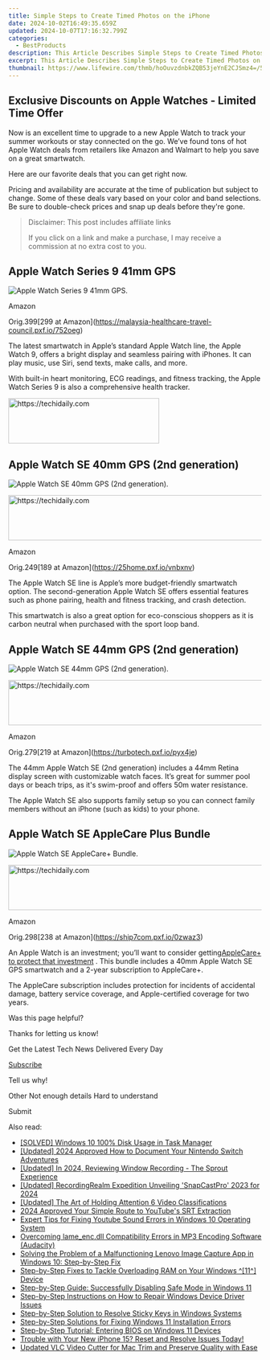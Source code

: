 ```yaml
---
title: Simple Steps to Create Timed Photos on the iPhone
date: 2024-10-02T16:49:35.659Z
updated: 2024-10-07T17:16:32.799Z
categories:
  - BestProducts
description: This Article Describes Simple Steps to Create Timed Photos on the iPhone
excerpt: This Article Describes Simple Steps to Create Timed Photos on the iPhone
thumbnail: https://www.lifewire.com/thmb/hoOuvzdnbkZQB53jeYnE2CJSmz4=/540x405/filters:no_upscale():max_bytes(150000):strip_icc():format(webp)/sean-dubois-8G5DLKTadEU-unsplash-0b8c8e75e794464ab1dfdf9c807a0c13.jpg
---
```


## Exclusive Discounts on Apple Watches - Limited Time Offer

Now is an excellent time to upgrade to a new Apple Watch to track your summer workouts or stay connected on the go. We’ve found tons of hot Apple Watch deals from retailers like Amazon and Walmart to help you save on a great smartwatch.

 Here are our favorite deals that you can get right now.

 Pricing and availability are accurate at the time of publication but subject to change. Some of these deals vary based on your color and band selections. Be sure to double-check prices and snap up deals before they're gone.

>  Disclaimer: This post includes affiliate links
>
>  If you click on a link and make a purchase, I may receive a commission at no extra cost to you.
>

## Apple Watch Series 9 41mm GPS

![Apple Watch Series 9 41mm GPS.](https://www.lifewire.com/thmb/149rk6141Fwxu2K0zPzUW75uhiA=/1500x0/filters:no_upscale():max_bytes(150000):strip_icc():format(webp)/AppleWatch941mm_Amazon-c9119924b74441d799d461cb47110b97.jpg)

Amazon

 Orig.$399 [$299 at Amazon](https://malaysia-healthcare-travel-council.pxf.io/752oeg)

 The latest smartwatch in Apple’s standard Apple Watch line, the Apple Watch 9, offers a bright display and seamless pairing with iPhones. It can play music, use Siri, send texts, make calls, and more.

 With built-in heart monitoring, ECG readings, and fitness tracking, the Apple Watch Series 9 is also a comprehensive health tracker.

<!-- affiliate ads begin -->
<a href="https://aligracehair.sjv.io/c/5597632/2036496/19272" target="_top" id="2036496">
  <img src="//a.impactradius-go.com/display-ad/19272-2036496" border="0" alt="https://techidaily.com" width="300" height="90"/>
</a>
<img height="0" width="0" src="https://aligracehair.sjv.io/i/5597632/2036496/19272" style="position:absolute;visibility:hidden;" border="0" />
<!-- affiliate ads end -->

## Apple Watch SE 40mm GPS (2nd generation)

![Apple Watch SE 40mm GPS (2nd generation).](https://www.lifewire.com/thmb/YV3VdwrrZdcbEAiavg3f5u6XiZA=/1500x0/filters:no_upscale():max_bytes(150000):strip_icc():format(webp)/AppleWatchSE2ndgen_Amazon-fac13209ca0a408e8973c1d8a39eab7c.jpg)

<!-- affiliate ads begin -->
<a href="https://appsumo.8odi.net/c/5597632/2049391/7443" target="_top" id="2049391">
  <img src="//a.impactradius-go.com/display-ad/7443-2049391" border="0" alt="https://techidaily.com" width="728" height="90"/>
</a>
<img height="0" width="0" src="https://appsumo.8odi.net/i/5597632/2049391/7443" style="position:absolute;visibility:hidden;" border="0" />
<!-- affiliate ads end -->

Amazon

 Orig.$249 [$189 at Amazon](https://25home.pxf.io/vnbxnv)

 The Apple Watch SE line is Apple’s more budget-friendly smartwatch option. The second-generation Apple Watch SE offers essential features such as phone pairing, health and fitness tracking, and crash detection.

 This smartwatch is also a great option for eco-conscious shoppers as it is carbon neutral when purchased with the sport loop band.

## Apple Watch SE 44mm GPS (2nd generation)

![Apple Watch SE 44mm GPS (2nd generation).](https://www.lifewire.com/thmb/XqWcB_pYot6NqQT9bQzA3Wqz21I=/1500x0/filters:no_upscale():max_bytes(150000):strip_icc():format(webp)/AppleWatchSE44mm_Amazon-84b04c826608441da84bcda052f69ce4.jpg)

<!-- affiliate ads begin -->
<a href="https://appsumo.8odi.net/c/5597632/2100542/7443" target="_top" id="2100542">
  <img src="//a.impactradius-go.com/display-ad/7443-2100542" border="0" alt="https://techidaily.com" width="728" height="90"/>
</a>
<img height="0" width="0" src="https://appsumo.8odi.net/i/5597632/2100542/7443" style="position:absolute;visibility:hidden;" border="0" />
<!-- affiliate ads end -->

Amazon

 Orig.$279 [$219 at Amazon](https://turbotech.pxf.io/pyx4je)

 The 44mm Apple Watch SE (2nd generation) includes a 44mm Retina display screen with customizable watch faces. It’s great for summer pool days or beach trips, as it's swim-proof and offers 50m water resistance.

 The Apple Watch SE also supports family setup so you can connect family members without an iPhone (such as kids) to your phone.

## Apple Watch SE AppleCare Plus Bundle

![Apple Watch SE AppleCare+ Bundle.](https://www.lifewire.com/thmb/V_CKAJPODsRC69WDaFGFHd4gofc=/1500x0/filters:no_upscale():max_bytes(150000):strip_icc():format(webp)/AppleCareAppleWatchbundle_Amazon-36e322dc08a24ae7b5e618b6e7d07f78.jpg)

<!-- affiliate ads begin -->
<a href="https://25home.pxf.io/c/5597632/2148650/16836" target="_top" id="2148650">
  <img src="//a.impactradius-go.com/display-ad/16836-2148650" border="0" alt="https://techidaily.com" width="728" height="90"/>
</a>
<img height="0" width="0" src="https://25home.pxf.io/i/5597632/2148650/16836" style="position:absolute;visibility:hidden;" border="0" />
<!-- affiliate ads end -->

Amazon

 Orig.$298 [$238 at Amazon](https://ship7com.pxf.io/0zwaz3)

 An Apple Watch is an investment; you’ll want to consider getting[AppleCare+ to protect that investment](https://www.lifewire.com/is-applecare-plus-worth-it-8426183) . This bundle includes a 40mm Apple Watch SE GPS smartwatch and a 2-year subscription to AppleCare+.

 The AppleCare subscription includes protection for incidents of accidental damage, battery service coverage, and Apple-certified coverage for two years.

Was this page helpful?

Thanks for letting us know!

 Get the Latest Tech News Delivered Every Day

[Subscribe](https://www.lifewire.com/#)

Tell us why!

 Other  Not enough details  Hard to understand

 Submit

<ins class="adsbygoogle"
     style="display:block"
     data-ad-format="autorelaxed"
     data-ad-client="ca-pub-7571918770474297"
     data-ad-slot="1223367746"></ins>

<ins class="adsbygoogle"
     style="display:block"
     data-ad-client="ca-pub-7571918770474297"
     data-ad-slot="8358498916"
     data-ad-format="auto"
     data-full-width-responsive="true"></ins>

<span class="atpl-alsoreadstyle">Also read:</span>
<div><ul>
<li><a href="https://technical-tips.techidaily.com/solved-windows-10-100-disk-usage-in-task-manager/"><u>[SOLVED] Windows 10 100% Disk Usage in Task Manager</u></a></li>
<li><a href="https://desktop-recording.techidaily.com/updated-2024-approved-how-to-document-your-nintendo-switch-adventures/"><u>[Updated] 2024 Approved How to Document Your Nintendo Switch Adventures</u></a></li>
<li><a href="https://desktop-recording.techidaily.com/updated-in-2024-reviewing-window-recording-the-sprout-experience/"><u>[Updated] In 2024, Reviewing Window Recording - The Sprout Experience</u></a></li>
<li><a href="https://digital-screen-recording.techidaily.com/updated-recordingrealm-expedition-unveiling-snapcastpro-2023-for-2024/"><u>[Updated] RecordingRealm Expedition Unveiling 'SnapCastPro' 2023 for 2024</u></a></li>
<li><a href="https://article-files.techidaily.com/updated-the-art-of-holding-attention-6-video-classifications/"><u>[Updated] The Art of Holding Attention 6 Video Classifications</u></a></li>
<li><a href="https://article-tips.techidaily.com/2024-approved-your-simple-route-to-youtubes-srt-extraction/"><u>2024 Approved Your Simple Route to YouTube's SRT Extraction</u></a></li>
<li><a href="https://win-howtos.techidaily.com/expert-tips-for-fixing-youtube-sound-errors-in-windows-10-operating-system/"><u>Expert Tips for Fixing Youtube Sound Errors in Windows 10 Operating System</u></a></li>
<li><a href="https://techno-recovery.techidaily.com/overcoming-lameencdll-compatibility-errors-in-mp3-encoding-software-audacity/"><u>Overcoming lame_enc.dll Compatibility Errors in MP3 Encoding Software (Audacity)</u></a></li>
<li><a href="https://technical-tips.techidaily.com/solving-the-problem-of-a-malfunctioning-lenovo-image-capture-app-in-windows-10-step-by-step-fix/"><u>Solving the Problem of a Malfunctioning Lenovo Image Capture App in Windows 10: Step-by-Step Fix</u></a></li>
<li><a href="https://technical-tips.techidaily.com/step-by-step-fixes-to-tackle-overloading-ram-on-your-windows-11-device/"><u>Step-by-Step Fixes to Tackle Overloading RAM on Your Windows ^[11^] Device</u></a></li>
<li><a href="https://technical-tips.techidaily.com/step-by-step-guide-successfully-disabling-safe-mode-in-windows-11/"><u>Step-by-Step Guide: Successfully Disabling Safe Mode in Windows 11</u></a></li>
<li><a href="https://technical-tips.techidaily.com/step-by-step-instructions-on-how-to-repair-windows-device-driver-issues/"><u>Step-by-Step Instructions on How to Repair Windows Device Driver Issues</u></a></li>
<li><a href="https://technical-tips.techidaily.com/step-by-step-solution-to-resolve-sticky-keys-in-windows-systems/"><u>Step-by-Step Solution to Resolve Sticky Keys in Windows Systems</u></a></li>
<li><a href="https://technical-tips.techidaily.com/step-by-step-solutions-for-fixing-windows-11-installation-errors/"><u>Step-by-Step Solutions for Fixing Windows 11 Installation Errors</u></a></li>
<li><a href="https://technical-tips.techidaily.com/step-by-step-tutorial-entering-bios-on-windows-11-devices/"><u>Step-by-Step Tutorial: Entering BIOS on Windows 11 Devices</u></a></li>
<li><a href="https://techno-recovery.techidaily.com/1722896344098-trouble-with-your-new-iphone-15-reset-and-resolve-issues-today/"><u>Trouble with Your New iPhone 15? Reset and Resolve Issues Today!</u></a></li>
<li><a href="https://video-creation-software.techidaily.com/updated-vlc-video-cutter-for-mac-trim-and-preserve-quality-with-ease/"><u>Updated VLC Video Cutter for Mac Trim and Preserve Quality with Ease</u></a></li>
</ul></div>

